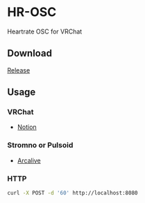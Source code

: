 # HR-OSC

Heartrate OSC for VRChat

## Download

[Release](https://github.com/kamyu1537/hr-osc/releases)

## Usage

### VRChat

- [Notion](https://savory-advantage-23c.notion.site/OSC-HeartRate-in-Avatar-3-0-5a61198e60054852be904d165b3791ea)

### Stromno or Pulsoid

- [Arcalive](https://arca.live/b/vrchat/48279885)

### HTTP

```bash
curl -X POST -d '60' http://localhost:8080
```
